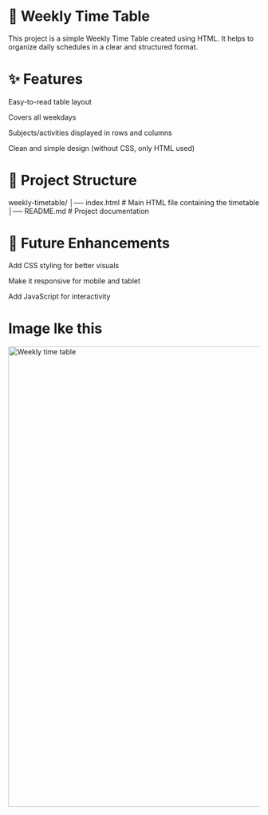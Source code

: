 
# 📅 Weekly Time Table

This project is a simple Weekly Time Table created using HTML.
It helps to organize daily schedules in a clear and structured format.

# ✨ Features

Easy-to-read table layout

Covers all weekdays

Subjects/activities displayed in rows and columns

Clean and simple design (without CSS, only HTML used)

# 📂 Project Structure
weekly-timetable/
│── index.html    # Main HTML file containing the timetable
│── README.md     # Project documentation



# 🔮 Future Enhancements

Add CSS styling for better visuals

Make it responsive for mobile and tablet

Add JavaScript for interactivity
# Image lke this 
<img width="1907" height="923" alt="Weekly time table " src="https://github.com/user-attachments/assets/50c365da-b862-4c12-83f2-0b3a9803df3d" />
